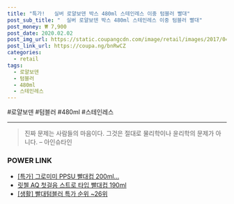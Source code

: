 ```yaml
--- 
title: "특가!   실버 로얄보덴 박스 480ml 스테인레스 이중 텀블러 빨대" 
post_sub_title: "  실버 로얄보덴 박스 480ml 스테인레스 이중 텀블러 빨대" 
post_money: ₩ 7,900 
post_date: 2020.02.02 
post_img_url: https://static.coupangcdn.com/image/retail/images/2017/04/13/15/0/96811598-2653-4fd3-ae03-b04616e678df.jpg 
post_link_url: https://coupa.ng/bnRwCZ 
categories: 
  - retail 
tags: 
  - 로얄보덴 
  - 텀블러 
  - 480ml 
  - 스테인레스 
--- 
```

  #로얄보덴 #텀블러 #480ml #스테인레스 
<hr> 

> 진짜 문제는 사람들의 마음이다. 그것은 절대로 물리학이나 윤리학의 문제가 아니다. – 아인슈타인 


### POWER LINK

* <a href="https://blog.naver.com/santokki14/221788147775" target="_blank">[특가] 그로미미 PPSU 빨대컵 200ml...</a>
* <a href="https://blog.naver.com/fasyy4321/221789368667" target="_blank">릿첼 AQ 첫걸음 스트로 타입 빨대컵 190ml</a>
* <a href="https://blog.naver.com/sakai111/221793178423" target="_blank"> [생활] 빨대텀블러 특가 순위 ~26위</a>
